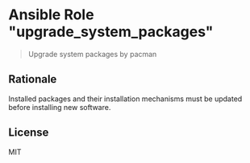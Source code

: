 # Ansible Role "upgrade_system_packages"

> Upgrade system packages by pacman

## Rationale

Installed packages and their installation mechanisms must be updated before installing new software.

## License

MIT
